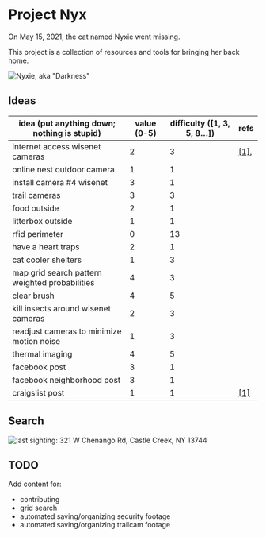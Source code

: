 # Project Nyx

On May 15, 2021, the cat named Nyxie went missing.

This project is a collection of resources and tools for bringing her back home.

![Nyxie, aka "Darkness"](refs/nyxie_1.jpg)

## Ideas

| idea (put anything down; nothing is stupid)    | value (0-5) | difficulty ([1, 3, 5, 8…]) | refs                                       |
| ---------------------------------------------- | ----------- | -------------------------- | ------------------------------------------ |
| internet access wisenet cameras                | 2           | 3                          | [[1]](refs/wisenet_camera_nvr_manual.pdf), |
| online nest outdoor camera                     | 1           | 1                          |                                            |
| install camera #4 wisenet                      | 3           | 1                          |                                            |
| trail cameras                                  | 3           | 3                          |                                            |
| food outside                                   | 2           | 1                          |                                            |
| litterbox outside                              | 1           | 1                          |                                            |
| rfid perimeter                                 | 0           | 13                         |                                            |
| have a heart traps                             | 2           | 1                          |                                            |
| cat cooler shelters                            | 1           | 3                          |                                            |
| map grid search pattern weighted probabilities | 4           | 3                          |                                            |
| clear brush                                    | 4           | 5                          |                                            |
| kill insects around wisenet cameras            | 2           | 3                          |                                            |
| readjust cameras to minimize motion noise      | 1           | 3                          |                                            |
| thermal imaging                                | 4           | 5                          |                                            |
| facebook post                                  | 3           | 1                          |                                            |
| facebook neighborhood post                     | 3           | 1                          |                                            |
| craigslist post                                | 1           | 1                          | [[1]](https://binghamton.craigslist.org/)  |

## Search

![last sighting: 321 W Chenango Rd, Castle Creek, NY 13744](static/search_location.jpg)

## TODO

Add content for:

- contributing
- grid search
- automated saving/organizing security footage
- automated saving/organizing trailcam footage
